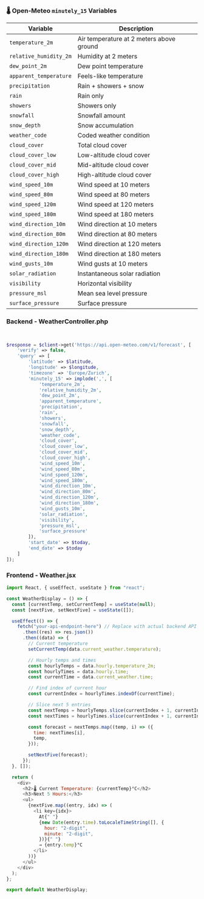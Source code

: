 ### 🌡️ Open-Meteo `minutely_15` Variables

| Variable               | Description                              |
| ---------------------- | ---------------------------------------- |
| `temperature_2m`       | Air temperature at 2 meters above ground |
| `relative_humidity_2m` | Humidity at 2 meters                     |
| `dew_point_2m`         | Dew point temperature                    |
| `apparent_temperature` | Feels-like temperature                   |
| `precipitation`        | Rain + showers + snow                    |
| `rain`                 | Rain only                                |
| `showers`              | Showers only                             |
| `snowfall`             | Snowfall amount                          |
| `snow_depth`           | Snow accumulation                        |
| `weather_code`         | Coded weather condition                  |
| `cloud_cover`          | Total cloud cover                        |
| `cloud_cover_low`      | Low-altitude cloud cover                 |
| `cloud_cover_mid`      | Mid-altitude cloud cover                 |
| `cloud_cover_high`     | High-altitude cloud cover                |
| `wind_speed_10m`       | Wind speed at 10 meters                  |
| `wind_speed_80m`       | Wind speed at 80 meters                  |
| `wind_speed_120m`      | Wind speed at 120 meters                 |
| `wind_speed_180m`      | Wind speed at 180 meters                 |
| `wind_direction_10m`   | Wind direction at 10 meters              |
| `wind_direction_80m`   | Wind direction at 80 meters              |
| `wind_direction_120m`  | Wind direction at 120 meters             |
| `wind_direction_180m`  | Wind direction at 180 meters             |
| `wind_gusts_10m`       | Wind gusts at 10 meters                  |
| `solar_radiation`      | Instantaneous solar radiation            |
| `visibility`           | Horizontal visibility                    |
| `pressure_msl`         | Mean sea level pressure                  |
| `surface_pressure`     | Surface pressure                         |

### Backend - WeatherController.php

```php


$response = $client->get('https://api.open-meteo.com/v1/forecast', [
    'verify' => false,
    'query' => [
        'latitude' => $latitude,
        'longitude' => $longitude,
        'timezone' => 'Europe/Zurich',
        'minutely_15' => implode(',', [
            'temperature_2m',
            'relative_humidity_2m',
            'dew_point_2m',
            'apparent_temperature',
            'precipitation',
            'rain',
            'showers',
            'snowfall',
            'snow_depth',
            'weather_code',
            'cloud_cover',
            'cloud_cover_low',
            'cloud_cover_mid',
            'cloud_cover_high',
            'wind_speed_10m',
            'wind_speed_80m',
            'wind_speed_120m',
            'wind_speed_180m',
            'wind_direction_10m',
            'wind_direction_80m',
            'wind_direction_120m',
            'wind_direction_180m',
            'wind_gusts_10m',
            'solar_radiation',
            'visibility',
            'pressure_msl',
            'surface_pressure'
        ]),
        'start_date' => $today,
        'end_date' => $today
    ]
]);

```

### Frontend - Weather.jsx

```js
import React, { useEffect, useState } from "react";

const WeatherDisplay = () => {
  const [currentTemp, setCurrentTemp] = useState(null);
  const [nextFive, setNextFive] = useState([]);

  useEffect(() => {
    fetch("your-api-endpoint-here") // Replace with actual backend API or Open-Meteo proxy
      .then((res) => res.json())
      .then((data) => {
        // Current temperature
        setCurrentTemp(data.current_weather.temperature);

        // Hourly temps and times
        const hourlyTemps = data.hourly.temperature_2m;
        const hourlyTimes = data.hourly.time;
        const currentTime = data.current_weather.time;

        // Find index of current hour
        const currentIndex = hourlyTimes.indexOf(currentTime);

        // Slice next 5 entries
        const nextTemps = hourlyTemps.slice(currentIndex + 1, currentIndex + 6);
        const nextTimes = hourlyTimes.slice(currentIndex + 1, currentIndex + 6);

        const forecast = nextTemps.map((temp, i) => ({
          time: nextTimes[i],
          temp,
        }));

        setNextFive(forecast);
      });
  }, []);

  return (
    <div>
      <h2>🌡️ Current Temperature: {currentTemp}°C</h2>
      <h3>Next 5 Hours:</h3>
      <ul>
        {nextFive.map((entry, idx) => (
          <li key={idx}>
            At{" "}
            {new Date(entry.time).toLocaleTimeString([], {
              hour: "2-digit",
              minute: "2-digit",
            })}{" "}
            → {entry.temp}°C
          </li>
        ))}
      </ul>
    </div>
  );
};

export default WeatherDisplay;
```
